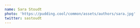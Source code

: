 ```yaml
---
name: Sara Stoudt
photo: 'https://pudding.cool/common/assets/authors/sara.jpg'
twitter: sastoudt
---
```

